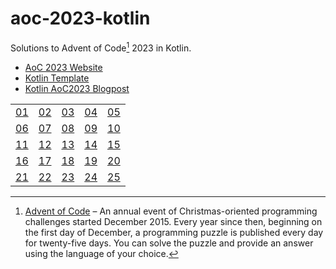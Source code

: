 # aoc-2023-kotlin

Solutions to Advent of Code[^aoc] 2023 in Kotlin.

- [AoC 2023 Website][aoc2023]
- [Kotlin Template][template]
- [Kotlin AoC2023 Blogpost][blogpost]

<table>
  <tr>
    <td><a href="src/io/liodev/aoc/aoc2023/Day01.kt">01</a></td>
    <td><a href="src/io/liodev/aoc/aoc2023/Day02.kt">02</a></td>
    <td><a href="src/io/liodev/aoc/aoc2023/Day03.kt">03</a></td>
    <td><a href="src/io/liodev/aoc/aoc2023/Day04.kt">04</a></td>
    <td><a href="src/io/liodev/aoc/aoc2023/Day05.kt">05</a></td>
  </tr>
  <tr>
    <td><a href="src/io/liodev/aoc/aoc2023/Day06.kt">06</a></td>
    <td><a href="src/io/liodev/aoc/aoc2023/Day07.kt">07</a></td>
    <td><a href="src/io/liodev/aoc/aoc2023/Day08.kt">08</a></td>
    <td><a href="src/io/liodev/aoc/aoc2023/Day09.kt">09</a></td>
    <td><a href="src/io/liodev/aoc/aoc2023/Day10.kt">10</a></td>
  </tr>
  <tr>
    <td><a href="src/io/liodev/aoc/aoc2023/Day11.kt">11</a></td>
    <td><a href="src/io/liodev/aoc/aoc2023/Day12.kt">12</a></td>
    <td><a href="src/io/liodev/aoc/aoc2023/Day13.kt">13</a></td>
    <td><a href="src/io/liodev/aoc/aoc2023/Day14.kt">14</a></td>
    <td><a href="src/io/liodev/aoc/aoc2023/Day15.kt">15</a></td>
  </tr>
  <tr>
    <td><a href="src/io/liodev/aoc/aoc2023/Day16.kt">16</a></td>
    <td><a href="src/io/liodev/aoc/aoc2023/Day17.kt">17</a></td>
    <td><a href="src/io/liodev/aoc/aoc2023/Day18.kt">18</a></td>
    <td><a href="src/io/liodev/aoc/aoc2023/Day19.kt">19</a></td>
    <td><a href="src/io/liodev/aoc/aoc2023/Day20.kt">20</a></td>
  </tr>
  <tr>
    <td><a href="src/io/liodev/aoc/aoc2023/Day21.kt">21</a></td>
    <td><a href="src/io/liodev/aoc/aoc2023/Day22.kt">22</a></td>
    <td><a href="src/io/liodev/aoc/aoc2023/Day23.kt">23</a></td>
    <td><a href="src/io/liodev/aoc/aoc2023/Day24.kt">24</a></td>
    <td><a href="src/io/liodev/aoc/aoc2023/Day25.kt">25</a></td>
  </tr>
</table>


[^aoc]:
    [Advent of Code][aoc] – An annual event of Christmas-oriented programming challenges started December 2015.
    Every year since then, beginning on the first day of December, a programming puzzle is published every day for twenty-five days.
    You can solve the puzzle and provide an answer using the language of your choice.

[aoc]: https://adventofcode.com
[blogpost]: https://blog.jetbrains.com/kotlin/2023/11/advent-of-code-2023-with-kotlin/
[template]: https://github.com/kotlin-hands-on/advent-of-code-kotlin-template
[aoc2023]:  https://adventofcode.com/2023
